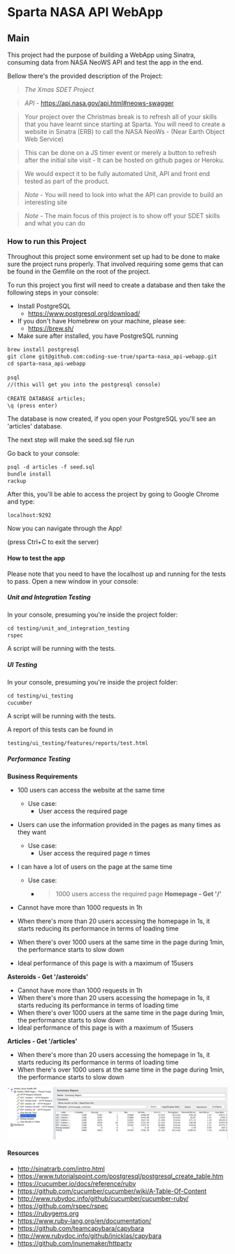 # Sparta NASA API WebApp

## Main

This project had the purpose of building a WebApp using Sinatra, consuming data from NASA NeoWS API and test the app in the end.

Bellow there's the provided description of the Project:


>*The Xmas SDET Project*

>*API* - https://api.nasa.gov/api.html#neows-swagger

>Your project over the Christmas break is to refresh all of your skills that you have learnt since starting at Sparta. You will need to create a website in Sinatra (ERB) to call the NASA NeoWs - (Near Earth Object Web Service)

>This can be done on a JS timer event or merely a button to refresh after the initial site visit - It can be hosted on github pages or Heroku.

>We would expect it to be fully automated Unit, API and front end tested as part of the product.

>*Note* - You will need to look into what the API can provide to build an interesting site

>*Note* - The main focus of this project is to show off your SDET skills and what you can do

### How to run this Project

Throughout this project some environment set up had to be done to make sure the project runs properly.
That involved requiring some gems that can be found in the Gemfile on the root of the project.

To run this project you first will need to create a database and then take the following steps in your console:

- Install PostgreSQL
  - https://www.postgresql.org/download/
- If you don't have Homebrew on your machine, please see:
  - https://brew.sh/
- Make sure after installed, you have PostgreSQL running

```
brew install postgresql
git clone git@github.com:coding-sue-true/sparta-nasa_api-webapp.git
cd sparta-nasa_api-webapp

psql   
//(this will get you into the postgresql console)

CREATE DATABASE articles;
\q (press enter)
```
The database is now created, if you open your PostgreSQL you'll see an 'articles' database.

The next step will make the seed.sql file run

Go back to your console:

```
psql -d articles -f seed.sql
bundle install
rackup
```

After this, you'll be able to access the project by going to Google Chrome and type:
```
localhost:9292
```
Now you can navigate through the App!

(press Ctrl+C to exit the server)

#### How to test the app
Please note that you need to have the localhost up and running for the tests to pass.
Open a new window in your console:

##### Unit and Integration Testing

In your console, presuming you're inside the project folder:

```
cd testing/unit_and_integration_testing
rspec
```

A script will be running with the tests.

##### UI Testing

In your console, presuming you're inside the project folder:

```
cd testing/ui_testing
cucumber
```

A script will be running with the tests.

A report of this tests can be found in
```
testing/ui_testing/features/reports/test.html
```

##### Performance Testing

__Business Requirements__
- 100 users can access the website at the same time
  - Use case:
    - User access the required page

- Users can use the information provided in the pages as many times as they want
  - Use case:
    - User access the required page _n_ times

- I can have a lot of users on the page at the same time
  - Use case:
    - >1000 users access the required page
__Homepage - Get '/'__

- Cannot have more than 1000 requests in 1h
- When there's more than 20 users accessing the homepage in 1s, it starts reducing its performance in terms of loading time
- When there's over 1000 users at the same time in the page during 1min, the performance starts to slow down
- Ideal performance of this page is with a maximum of 15users

__Asteroids - Get '/asteroids'__

- Cannot have more than 1000 requests in 1h
- When there's more than 20 users accessing the homepage in 1s, it starts reducing its performance in terms of loading time
- When there's over 1000 users at the same time in the page during 1min, the performance starts to slow down
- Ideal performance of this page is with a maximum of 15users


__Articles - Get '/articles'__

- When there's more than 20 users accessing the homepage in 1s, it starts reducing its performance in terms of loading time
- When there's over 1000 users at the same time in the page during 1min, the performance starts to slow down

![articles](/testing/images/articlessummary1.png)


#### Resources
- http://sinatrarb.com/intro.html
- https://www.tutorialspoint.com/postgresql/postgresql_create_table.htm
- https://cucumber.io/docs/reference/ruby
- https://github.com/cucumber/cucumber/wiki/A-Table-Of-Content
- http://www.rubydoc.info/github/cucumber/cucumber-ruby/
- https://github.com/rspec/rspec
- https://rubygems.org
- https://www.ruby-lang.org/en/documentation/
- https://github.com/teamcapybara/capybara
- http://www.rubydoc.info/github/jnicklas/capybara
- https://github.com/jnunemaker/httparty
